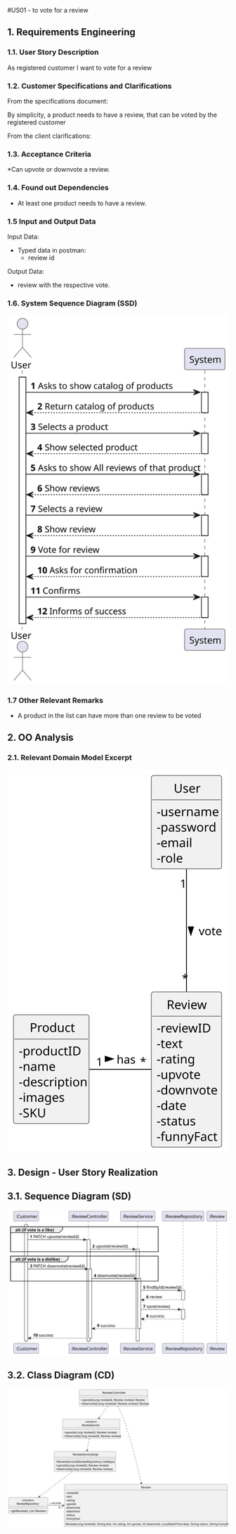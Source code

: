 #US01 - to vote for a review


## 1. Requirements Engineering

### 1.1. User Story Description

As registered customer I want to vote for a review

### 1.2. Customer Specifications and Clarifications

From the specifications document:

By simplicity, a product needs to have a review, that can be voted by the registered customer

From the client clarifications:


### 1.3. Acceptance Criteria

*Can upvote or downvote a review.

### 1.4. Found out Dependencies

* At least one product needs to have a review.

### 1.5 Input and Output Data

Input Data:

* Typed data in postman:
    * review id


Output Data:

* review with the respective vote.

### 1.6. System Sequence Diagram (SSD)

![SSD](SSD.svg)

### 1.7 Other Relevant Remarks

* A product in the list can have more than one review to be voted

## 2. OO Analysis

### 2.1. Relevant Domain Model Excerpt

![MD](MD.svg)

## 3. Design - User Story Realization

## 3.1. Sequence Diagram (SD)

![SD](SD.svg)

## 3.2. Class Diagram (CD)

![CD](CD.svg)
